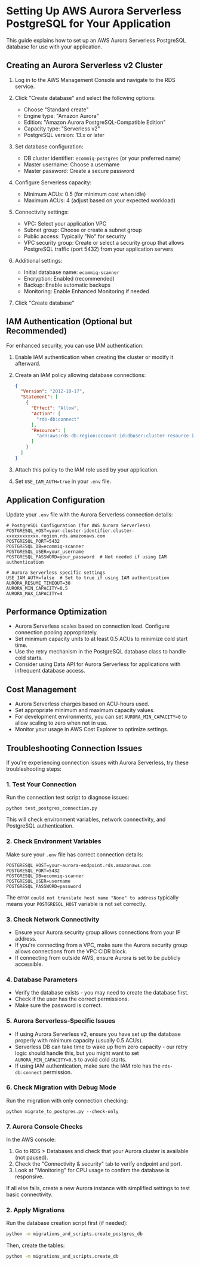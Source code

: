 # Setting Up AWS Aurora Serverless PostgreSQL for Your Application

This guide explains how to set up an AWS Aurora Serverless PostgreSQL database for use with your application.

## Creating an Aurora Serverless v2 Cluster

1. Log in to the AWS Management Console and navigate to the RDS service.

2. Click "Create database" and select the following options:
   - Choose "Standard create"
   - Engine type: "Amazon Aurora"
   - Edition: "Amazon Aurora PostgreSQL-Compatible Edition"
   - Capacity type: "Serverless v2"
   - PostgreSQL version: 13.x or later

3. Set database configuration:
   - DB cluster identifier: `ecommiq-postgres` (or your preferred name)
   - Master username: Choose a username
   - Master password: Create a secure password

4. Configure Serverless capacity:
   - Minimum ACUs: 0.5 (for minimum cost when idle)
   - Maximum ACUs: 4 (adjust based on your expected workload)

5. Connectivity settings:
   - VPC: Select your application VPC
   - Subnet group: Choose or create a subnet group
   - Public access: Typically "No" for security
   - VPC security group: Create or select a security group that allows PostgreSQL traffic (port 5432) from your application servers

6. Additional settings:
   - Initial database name: `ecommiq-scanner`
   - Encryption: Enabled (recommended)
   - Backup: Enable automatic backups
   - Monitoring: Enable Enhanced Monitoring if needed

7. Click "Create database"

## IAM Authentication (Optional but Recommended)

For enhanced security, you can use IAM authentication:

1. Enable IAM authentication when creating the cluster or modify it afterward.

2. Create an IAM policy allowing database connections:
   ```json
   {
     "Version": "2012-10-17",
     "Statement": [
       {
         "Effect": "Allow",
         "Action": [
           "rds-db:connect"
         ],
         "Resource": [
           "arn:aws:rds-db:region:account-id:dbuser:cluster-resource-id/database-user"
         ]
       }
     ]
   }
   ```

3. Attach this policy to the IAM role used by your application.

4. Set `USE_IAM_AUTH=true` in your `.env` file.

## Application Configuration

Update your `.env` file with the Aurora Serverless connection details:

```
# PostgreSQL Configuration (for AWS Aurora Serverless)
POSTGRESQL_HOST=your-cluster-identifier.cluster-xxxxxxxxxxxx.region.rds.amazonaws.com
POSTGRESQL_PORT=5432
POSTGRESQL_DB=ecommiq-scanner
POSTGRESQL_USER=your_username
POSTGRESQL_PASSWORD=your_password  # Not needed if using IAM authentication

# Aurora Serverless specific settings
USE_IAM_AUTH=false  # Set to true if using IAM authentication
AURORA_RESUME_TIMEOUT=30
AURORA_MIN_CAPACITY=0.5
AURORA_MAX_CAPACITY=4
```

## Performance Optimization

- Aurora Serverless scales based on connection load. Configure connection pooling appropriately.
- Set minimum capacity units to at least 0.5 ACUs to minimize cold start time.
- Use the retry mechanism in the PostgreSQL database class to handle cold starts.
- Consider using Data API for Aurora Serverless for applications with infrequent database access.

## Cost Management

- Aurora Serverless charges based on ACU-hours used.
- Set appropriate minimum and maximum capacity values.
- For development environments, you can set `AURORA_MIN_CAPACITY=0` to allow scaling to zero when not in use.
- Monitor your usage in AWS Cost Explorer to optimize settings.

## Troubleshooting Connection Issues

If you're experiencing connection issues with Aurora Serverless, try these troubleshooting steps:

### 1. Test Your Connection

Run the connection test script to diagnose issues:
```
python test_postgres_connection.py
```

This will check environment variables, network connectivity, and PostgreSQL authentication.

### 2. Check Environment Variables

Make sure your `.env` file has correct connection details:
```
POSTGRESQL_HOST=your-aurora-endpoint.rds.amazonaws.com
POSTGRESQL_PORT=5432
POSTGRESQL_DB=ecommiq-scanner
POSTGRESQL_USER=username
POSTGRESQL_PASSWORD=password
```

The error `could not translate host name "None" to address` typically means your `POSTGRESQL_HOST` variable is not set correctly.

### 3. Check Network Connectivity

- Ensure your Aurora security group allows connections from your IP address.
- If you're connecting from a VPC, make sure the Aurora security group allows connections from the VPC CIDR block.
- If connecting from outside AWS, ensure Aurora is set to be publicly accessible.

### 4. Database Parameters

- Verify the database exists - you may need to create the database first.
- Check if the user has the correct permissions.
- Make sure the password is correct.

### 5. Aurora Serverless-Specific Issues

- If using Aurora Serverless v2, ensure you have set up the database properly with minimum capacity (usually 0.5 ACUs).
- Serverless DB can take time to wake up from zero capacity - our retry logic should handle this, but you might want to set `AURORA_MIN_CAPACITY=0.5` to avoid cold starts.
- If using IAM authentication, make sure the IAM role has the `rds-db:connect` permission.

### 6. Check Migration with Debug Mode

Run the migration with only connection checking:
```
python migrate_to_postgres.py --check-only
```

### 7. Aurora Console Checks

In the AWS console:
1. Go to RDS > Databases and check that your Aurora cluster is available (not paused).
2. Check the "Connectivity & security" tab to verify endpoint and port.
3. Look at "Monitoring" for CPU usage to confirm the database is responsive.

If all else fails, create a new Aurora instance with simplified settings to test basic connectivity.

### 2. Apply Migrations

Run the database creation script first (if needed):
```bash
python -m migrations_and_scripts.create_postgres_db
```

Then, create the tables:
```bash
python -m migrations_and_scripts.create_db
``` 